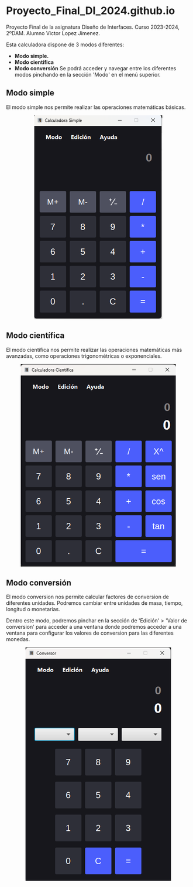 # Proyecto_Final_DI_2024.github.io
Proyecto Final de la asignatura Diseño de Interfaces. Curso 2023-2024, 2ºDAM.
Alumno Victor Lopez Jimenez. 

Esta calculadora dispone de 3 modos diferentes:
- **Modo simple.**
- **Modo científica**
- **Modo conversión**
Se podrá acceder y navegar entre los diferentes modos pinchando en la sección 'Modo' en el menú superior.

## Modo simple

El modo simple nos permite realizar las operaciones matemáticas básicas. 

<p align="center">
    <img src="/media/modo_simple.png" alt="Imagen modo simple">
</p>

## Modo científica

El modo científica nos permite realizar las operaciones matemáticas más avanzadas, como operaciones trigonométricas o exponenciales. 

<p align="center">
    <img src="/media/modo_cientifica.png" alt="Imagen modo científica">
</p>

## Modo conversión

El modo conversion nos permite calcular factores de conversion de diferentes unidades. Podremos cambiar entre unidades de masa, tiempo, longitud o monetarias. 

Dentro este modo, podremos pinchar en la sección de 'Edición' > 'Valor de conversion' para acceder a una ventana donde podremos acceder a una ventana
para configurar los valores de conversion para las diferentes monedas.

<p align="center">
    <img src="/media/modo_conversion.png" alt="Imagen modo conversión">
</p>

